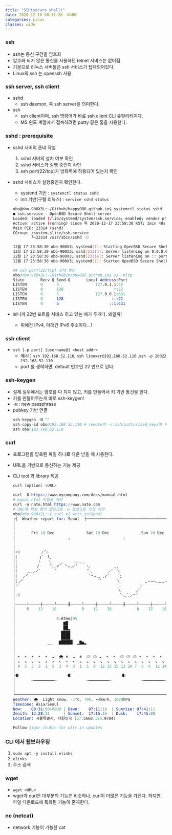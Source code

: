 ```yaml
---
title: "SSH(secure shell)"
date: 2020-12-18 00:11:28 -0400
categories: Linux
classes: wide
---
```


### ssh

- ssh는 통신 구간을 암호화
- 암호화 되지 않은 통신을 사용하던 telnet 서비스는 없어짐
- 기본으로 리눅스 서버들은 ssh 서비스가 탑재되어있다.
- Linux의 ssh 는 openssh 사용

### ssh server, ssh client

- sshd
    - ssh daemon, 즉 ssh server을 의미한다.
- ssh
    - ssh client이며, ssh 명령어가 바로 ssh client CLI 유틸리티이다.
    - MS 윈도 계열에서 접속하려면 putty 같은 툴을 사용한다.

### sshd : prerequisite

- sshd 서버의 준비 작업
    1. sshd 서버의 설치 여부 확인
    2. sshd 서비스가 실행 중인지 확인
    3. ssh port(22/tcp)가 방화벽에 허용되어 있는지 확인
- sshd 서비스가 실행중인지 확인한다.
    - systend 기반 : ``systenctl status sshd``
    - init 기반(구형 리눅스) : ``service sshd status``
    ```bash
    obo@obo-900X3L:~/Github/happyOBO.github.io$ systemctl status sshd
    ● ssh.service - OpenBSD Secure Shell server
    Loaded: loaded (/lib/systemd/system/ssh.service; enabled; vendor preset: enabled)
    Active: active (running) since 목 2020-12-17 23:58:30 KST; 1min 40s ago
    Main PID: 23314 (sshd)
    CGroup: /system.slice/ssh.service
            └─23314 /usr/sbin/sshd -D

    12월 17 23:58:30 obo-900X3L systemd[1]: Starting OpenBSD Secure Shell server...
    12월 17 23:58:30 obo-900X3L sshd[23314]: Server listening on 0.0.0.0 port 22.
    12월 17 23:58:30 obo-900X3L sshd[23314]: Server listening on :: port 22.
    12월 17 23:58:30 obo-900X3L systemd[1]: Started OpenBSD Secure Shell server.
    ```
    ```s
    ## ssh port(22/tcp) 상태 확인
    obo@obo-900X3L:~/Github/happyOBO.github.io$ ss -nltp
    State       Recv-Q Send-Q       Local Address:Port                      Peer Address:Port              
    LISTEN      0      5                127.0.1.1:53                                   *:*                  
    LISTEN      0      128                      *:22                                   *:*                  
    LISTEN      0      5                127.0.0.1:631                                  *:*                  
    LISTEN      0      128                     :::22                                  :::*                  
    LISTEN      0      5                      ::1:631                                 :::* 
    ```

- 보니까 22번 포트를 서비스 하고 있는 애가 두개다. 왜일까!
    - 위에건 IPv4, 아래건 IPv6 주소이다...!

### ssh client

- ``ssh [-p port] [username@] <host addr>``
    - 예시 ) ``ssh 192.168.52.110``, ``ssh linuxer@192.168.52.110`` ,``ssh -p 20022 192.168.52.110``
    - port 를 생략하면, default 번호인 22 번으로 된다.

### ssh-keygen

- 실제 실무에서는 암호를 다 치지 않고, 키를 만들어서 키 기반 통신을 한다.
- 키를 만들어주는게 바로 ssh-keygen!
- ``-N`` : new passphrase
- pubkey 기반 연결
    ```s
    ssh-keygen -N ""
    ssh-copy-id obo@192.168.52.110 # remote의 ~/.ssh/authorized_keys에 복사하는 과정
    ssh obo@192.168.52.110
    ```

### curl

- 프로그램을 압축된 파일 하나로 다운 받을 때 사용한다.
- URL을 기반으로 통신하는 기능 제공
- CLI tool 과 library 제공

    ```s
    curl [option] <URL>
    ```

    ```s
    curl -O https://www.mycompany.com/docs/manual.html
    # maual.html 파일로 저장
    curl -o nate.html https://www.nate.com
    # URL에 파일 명이 없으므로 -o 옵션으로 직접 지정
    obo@obo-900X3L:~$ curl v2.wttr.in/Seoul
    ┌┤  Weather report for: Seoul  ├─────────────────────────────────────────┐
    │                                                                        │
    │                                                                        │
    │       Fri 18 Dec              Sat 19 Dec              Sun 20 Dec       │
    │                       ╷                       ╷                        │
    │                                                                        │
    │                                                                        │
    │+0         ⡰⠉⡆                                                          │
    │⡇         ⢰⠁ ⠸⡀                                                         │
    │⡇         ⠇   ⢣   ⢀⣀    ⢀⠤⠤⢄⡀                                           │
    │⡇        ⡜    ⠈⢆⢀⠖⠁ ⠑⠤⡠⠔⠁   ⠐⡄          ⣀⡀                              │
    │⡇    ⣀⣀⡠⠔⠁      ⠁            ⠈⠡⡀      ⡠⠊ ⠈⢆                       ⢀⣀⡀   │
    │⡇  ⡠⠊                          ⠈⠒⠤⣀⡀⢀⡔⠁   ⠈⡂                    ⢀⠔⠁ ⠑⡆  │
    │⡇⡠⠊                                ⠈⠁      ⠱⡀          ⣀⠤⠤⠤⣀⣀⣀⠤⠒⠁    ⢘  │
    │⠗⠁                                          ⢣        ⢀⠎               ⡇ │
    │                                            ⠈⢆      ⡠⠃                ⢱ │
    │-9                                           ⠈⠢⣀⢁⡠⠒⠊                  ⠘⠄│
    │                                                                        │
    │─────┴─────┼─────┴─────╂─────┴─────┼─────┴─────╂─────┴─────┼─────┴─────╂│
    │     6    12    18           6    12    18           6    12    18      │
    │                                                                        │
    │                  0.67mm|0%                                             │
    │                     ▇█                                                 │
    │                     ██▂                                                │
    │                    ████                                                │
    │                    ████_                                               │
    │              __   ▇█████  ▁▇▅▂                                         │
    │                                                                        │
    │                                                                        │
    │ ☀️  ☀️  ☀️  ☀️  ☀️  ☁️  🌨 ❄️  ☁️  ❄️  ⛅️ ⛅️ ☁️  ☀️  ☀️  ⛅️ ⛅️ ⛅️ ☀️  ☀️  ☀️  ☀️  ☀️  ☀️ │
    │ ↘  ↘  ↘  ↘  ↓  ↗  ↖  ←  ↖  ↘  ↘  ↘  ↘  ↘  ↘  ↘  ↘  ↘  ↘  ↘  ↘  ↘  ↘  ↘ │
    │ 9  5  3  3  1  5  3  4  3  1  5  8  12 15 15 13 10 7  6  6  12 14 13 9 │
    │                                                                        │
    │🌒                     🌒                      🌒                     🌒│
    │       ─━━━━━━━━━─             ─━━━━━━━━━─             ─━━━━━━━━━─      │
    │                                                                        │
    │                                                                        │
    └────────────────────────────────────────────────────────────────────────┘
    Weather: 🌨  Light snow, -1°C, 79%, ←4km/h, 1028hPa
    Timezone: Asia/Seoul
    Now:    00:31:00+0900 | Dawn:    07:11:18  | Sunrise: 07:41:11
    Zenith: 12:28:11      | Sunset:  17:15:16  | Dusk:    17:45:08
    Location: 서울특별시, 대한민국 [37.5668,126.9784]

    Follow @igor_chubin for wttr.in updates
    ```

### CLI 에서 웹브라우징

1. ``sudo apt -y install elinks``
2. ``elinks``
3. 주소 검색

### wget

- ``wget <URL>``
- wget과 curl은 대부분의 기능은 비슷하나, curl이 더많은 기능을 가진다. 하지만, 파일 다운로드에 특화된 기능이 존재한다.

### nc (netcat)

- network 기능이 가능한 cat

